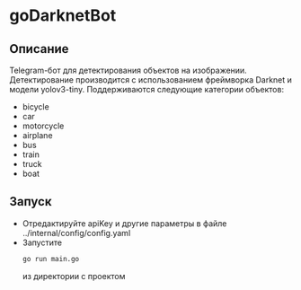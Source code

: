 # goDarknetBot

## Описание 
Telegram-бот для детектирования объектов на изображении. Детектирование производится с использованием фреймворка Darknet и модели yolov3-tiny.
Поддерживаются следующие категории объектов:
+ bicycle
+ car
+ motorcycle
+ airplane
+ bus
+ train
+ truck
+ boat

## Запуск 
+ Отредактируйте apiKey и другие параметры в файле ../internal/config/config.yaml
+ Запустите 
  ``` cmd
  go run main.go
  ```
  из директории с проектом
